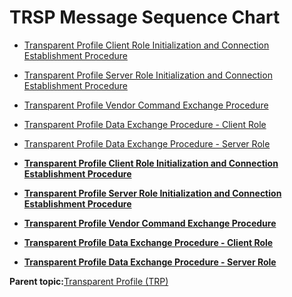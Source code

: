 # TRSP Message Sequence Chart

-   [Transparent Profile Client Role Initialization and Connection Establishment Procedure](GUID-28AADCE5-834E-4D55-8427-2B08753058FD.md)
-   [Transparent Profile Server Role Initialization and Connection Establishment Procedure](GUID-5F79D6B1-A941-426E-85AB-0EA6F2BA43FB.md)
-   [Transparent Profile Vendor Command Exchange Procedure](GUID-4E5532F6-DB71-4361-8C17-6971DEF76681.md)
-   [Transparent Profile Data Exchange Procedure - Client Role](GUID-CB959743-88EA-4FEB-9F7C-B0DB6172C897.md)
-   [Transparent Profile Data Exchange Procedure - Server Role](GUID-62C15569-E282-4398-8BF2-3D503D4EDCAE.md)

-   **[Transparent Profile Client Role Initialization and Connection Establishment Procedure](GUID-28AADCE5-834E-4D55-8427-2B08753058FD.md)**  

-   **[Transparent Profile Server Role Initialization and Connection Establishment Procedure](GUID-5F79D6B1-A941-426E-85AB-0EA6F2BA43FB.md)**  

-   **[Transparent Profile Vendor Command Exchange Procedure](GUID-4E5532F6-DB71-4361-8C17-6971DEF76681.md)**  

-   **[Transparent Profile Data Exchange Procedure - Client Role](GUID-CB959743-88EA-4FEB-9F7C-B0DB6172C897.md)**  

-   **[Transparent Profile Data Exchange Procedure - Server Role](GUID-62C15569-E282-4398-8BF2-3D503D4EDCAE.md)**  


**Parent topic:**[Transparent Profile \(TRP\)](GUID-DFBCBE4D-2E2C-4162-947B-30CDF6F3ADCB.md)

